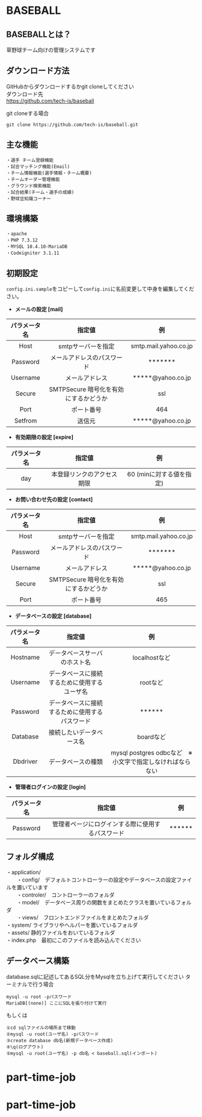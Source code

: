 # BASEBALL

## BASEBALLとは？
草野球チーム向けの管理システムです

## ダウンロード方法
GitHubからダウンロードするかgit cloneしてください  
ダウンロード先  
https://github.com/tech-is/baseball  

git cloneする場合  
```
git clone https://github.com/tech-is/baseball.git  
```

## 主な機能
```
・選手 チーム登録機能  
・試合マッチング機能(Email)  
・チーム情報機能(選手情報・チーム概要)  
・チームオーダー管理機能  
・グラウンド検索機能  
・試合結果(チーム・選手の成績)  
・野球豆知識コーナー 
```

## 環境構築
```
・apache  
・PHP 7.3.12  
・MYSQL 10.4.10-MariaDB   
・Codeigniter 3.1.11  
```

## 初期設定
```config.ini.sample```をコピーして```config.ini```に名前変更して中身を編集してください。

* **メールの設定 [mail]**  

| パラメータ名 | 指定値 | 例 |
| :---: | :---: | :---: |
| Host | smtpサーバーを指定 | smtp.mail.yahoo.co.jp |
| Password | メールアドレスのパスワード | ******* |
| Username | メールアドレス |  *****@yahoo.co.jp |
| Secure | SMTPSecure 暗号化を有効にするかどうか | ssl |
| Port | ポート番号 | 464 |
| Setfrom | 送信元 | *****@yahoo.co.jp |

* **有効期限の設定 [expire]**  

 | パラメータ名 |指定値 | 例 |
 | :---: | :---: | :---: |
| day | 本登録リンクのアクセス期限 | 60 (minに対する値を指定) |

* **お問い合わせ先の設定 [contact]**

| パラメータ名 | 指定値 | 例 |
| :---: | :---: | :---: |
| Host | smtpサーバーを指定 | smtp.mail.yahoo.co.jp |
| Password | メールアドレスのパスワード | ******* |
| Username | メールアドレス |  *****@yahoo.co.jp|
| Secure | SMTPSecure 暗号化を有効にするかどうか | ssl |
| Port | ポート番号 | 465 |

* **データベースの設定 [database]**

| パラメータ名 | 指定値 | 例 |
| :---: | :---: | :---: |
| Hostname | データベースサーバのホスト名 | localhostなど |
| Username | データベースに接続するために使用するユーザ名 | rootなど |
| Password | データベースに接続するために使用するパスワード | ****** |
| Database | 接続したいデータベース名 | boardなど |
| Dbdriver | データベースの種類 | mysql postgres odbcなど　※小文字で指定しなければならない |

* **管理者ログインの設定 [login]**

| パラメータ名 | 指定値 | 例 |
| :---: | :---: | :---: |
| Password | 管理者ページにログインする際に使用するパスワード | ****** |


## フォルダ構成
・application/  
　　・config/　デフォルトコントローラーの設定やデータベースの設定ファイルを置いています  
　　・controler/　コントローラーのフォルダ  
　　・model/　データベース周りの関数をまとめたクラスを置いているフォルダ  
　　・views/　フロントエンドファイルをまとめたフォルダ  
・system/ ライブラリやヘルパーを置いているフォルダ  
・assets/ 静的ファイルをおいているフォルダ  
・index.php　最初にこのファイルを読み込んでください  

## データベース構築
database.sqlに記述してあるSQL分をMysqlを立ち上げて実行してください
ターミナルで行う場合
```
mysql -u root -pパスワード
MariaDB[(none)] ここにSQLを張り付けて実行
```
もしくは
```
①cd sqlファイルの場所まで移動
②mysql -u root(ユーザ名) -pパスワード
③create database db名(新規データベース作成)
④\q(ログアウト)
⑤mysql -u root(ユーザ名) -p db名 < baseball.sql(インポート)
```
# part-time-job
# part-time-job
